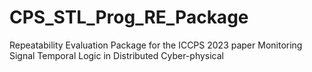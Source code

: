 # CPS_STL_Prog_RE_Package
 Repeatability Evaluation Package for the ICCPS 2023 paper Monitoring Signal Temporal Logic in Distributed Cyber-physical
